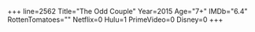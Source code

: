 +++
line=2562
Title="The Odd Couple"
Year=2015
Age="7+"
IMDb="6.4"
RottenTomatoes=""
Netflix=0
Hulu=1
PrimeVideo=0
Disney=0
+++

